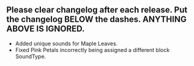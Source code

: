Please clear changelog after each release.
Put the changelog BELOW the dashes. ANYTHING ABOVE IS IGNORED.
-----------------
- Added unique sounds for Maple Leaves.
- Fixed Pink Petals incorrectly being assigned a different block SoundType.
